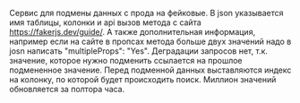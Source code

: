 Сервис для подмены данных с прода на фейковые.
В json указывается имя таблицы, колонки и api вызов метода с сайта https://fakerjs.dev/guide/. А также дополнительная информация, например если на сайте в пропсах метода больше двух значений надо в josn написать  "multipleProps": "Yes".
Деградации запросов нет, т.к. значение, которое нужно подменить ссылается на прошлое подмененное значение. Перед подменной данных выставляются индекс на колонку, по которой будет происходить поиск. Миллион значений обновляется за полтора часа.
